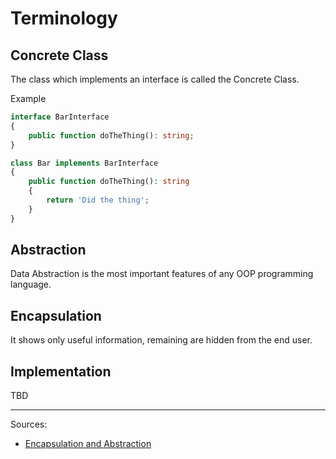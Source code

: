 # Terminology

## Concrete Class

The class which implements an interface is called the Concrete Class.

Example

```php
interface BarInterface
{
    public function doTheThing(): string;
}

class Bar implements BarInterface
{
    public function doTheThing(): string
    {
        return 'Did the thing';
    }
}
```

## Abstraction

Data Abstraction is the most important features of any OOP programming language. 

## Encapsulation

It shows only useful information, remaining are hidden from the end user.

## Implementation

TBD

---

Sources:

- [Encapsulation and Abstraction](https://www.thinktocode.com/2017/11/06/clean-code-php-abstraction-encapsulation/)
